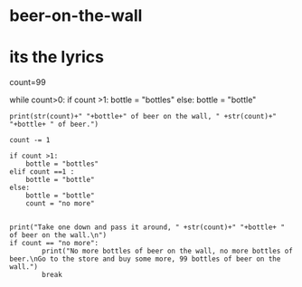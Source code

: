 # beer-on-the-wall
# its the lyrics

count=99

while count>0:
    if count >1:
        bottle = "bottles"
    else:
        bottle = "bottle"
    
    print(str(count)+" "+bottle+" of beer on the wall, " +str(count)+" "+bottle+ " of beer.")
    
    count -= 1
    
    if count >1:
        bottle = "bottles"
    elif count ==1 :
        bottle = "bottle"
    else:
        bottle = "bottle"
        count = "no more"
        

    print("Take one down and pass it around, " +str(count)+" "+bottle+ " of beer on the wall.\n")
    if count == "no more":
            print("No more bottles of beer on the wall, no more bottles of beer.\nGo to the store and buy some more, 99 bottles of beer on the wall.")
            break
    
